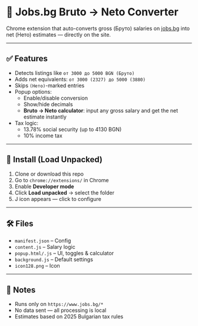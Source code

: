 # 💼 Jobs.bg Bruto → Neto Converter

Chrome extension that auto-converts gross (Бруто) salaries on [jobs.bg](https://www.jobs.bg) into net (Нето) estimates — directly on the site.

---

## ✅ Features

- Detects listings like `от 3000 до 5000 BGN (Бруто)`
- Adds net equivalents: `от 3000 (2327) до 5000 (3880)`
- Skips `(Нето)`-marked entries
- Popup options:
  - Enable/disable conversion
  - Show/hide decimals
  - **Bruto → Neto calculator**: input any gross salary and get the net estimate instantly
- Tax logic:
  - 13.78% social security (up to 4130 BGN)
  - 10% income tax

---

## 🧩 Install (Load Unpacked)

1. Clone or download this repo  
2. Go to `chrome://extensions/` in Chrome  
3. Enable **Developer mode**  
4. Click **Load unpacked** → select the folder  
5. J icon appears — click to configure

---

## 🛠️ Files

- `manifest.json` – Config  
- `content.js` – Salary logic  
- `popup.html/.js` – UI, toggles & calculator  
- `background.js` – Default settings  
- `icon128.png` – Icon

---

## 📌 Notes

- Runs only on `https://www.jobs.bg/*`  
- No data sent — all processing is local  
- Estimates based on 2025 Bulgarian tax rules
